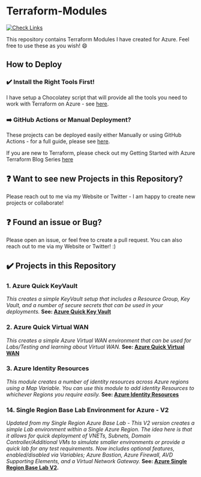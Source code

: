 # Terraform-Modules

[![Check Links](https://github.com/jakewalsh90/Terraform-Modules-Azure/actions/workflows/links.yml/badge.svg)](https://github.com/jakewalsh90/Terraform-Modules-Azure/actions/workflows/links.yml)

This repository contains Terraform Modules I have created for Azure. Feel free to use these as you wish! 😄

## How to Deploy

### :heavy_check_mark: Install the Right Tools First!

I have setup a Chocolatey script that will provide all the tools you need to work with Terraform on Azure - see [here](https://github.com/jakewalsh90/Terraform-Azure/blob/main/Chocolatey-Setup/TerraformApps.ps1).

### :arrow_right: GitHub Actions or Manual Deployment?

These projects can be deployed easily either Manually or using GitHub Actions - for a full guide, please see [here](https://github.com/jakewalsh90/Terraform-Azure/tree/main/GitHub-Actions-Deployment).

If you are new to Terraform, please check out my Getting Started with Azure Terraform Blog Series [here](https://jakewalsh.co.uk/category/terraform-getting-started/)

## :question: Want to see new Projects in this Repository?

Please reach out to me via my Website or Twitter - I am happy to create new projects or collaborate!

## :question: Found an issue or Bug? 

Please open an issue, or feel free to create a pull request. You can also reach out to me via my Website or Twitter! :)

## :heavy_check_mark: Projects in this Repository

### 1. **Azure Quick KeyVault**
*This creates a simple KeyVault setup that includes a Resource Group, Key Vault, and a number of secure secrets that can be used in your deployments.* **See: [Azure Quick Key Vault](https://github.com/jakewalsh90/Terraform-Modules/tree/main/azure-quick-keyvault)**

### 2. **Azure Quick Virtual WAN**
*This creates a simple Azure Virtual WAN environment that can be used for Labs/Testing and learning about Virtual WAN.* **See: [Azure Quick Virtual WAN](https://github.com/jakewalsh90/Terraform-Modules/tree/main/azure-quick-virtualwan)**

### 3. **Azure Identity Resources**
*This module creates a number of identity resources across Azure regions using a Map Variable. You can use this module to add identity Resources to whichever Regions you require easily.* **See: [Azure Identity Resources](https://github.com/jakewalsh90/Terraform-Modules/tree/main/azure-identity-resources)**

### 14. **Single Region Base Lab Environment for Azure - V2**
*Updated from my Single Region Azure Base Lab - This V2 version creates a simple Lab environment within a Single Azure Region. The idea here is that it allows for quick deployment of VNETs, Subnets, Domain Controller/Additional VMs to simulate smaller environments or provide a quick lab for any test requirements. Now includes optional features, enabled/disabled via Variables; Azure Bastion, Azure Firewall, AVD Supporting Elements, and a Virtual Network Gateway.* **See: [Azure Single Region Base Lab V2](https://github.com/jakewalsh90/Terraform-Modules-Azure/tree/main/azure-single-region-baselabv2).**
